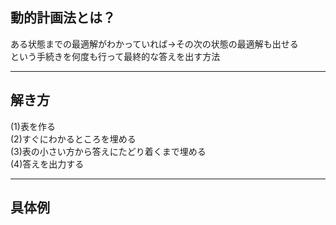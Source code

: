 ## 動的計画法とは？

ある状態までの最適解がわかっていれば→その次の状態の最適解も出せる  
という手続きを何度も行って最終的な答えを出す方法

---
## 解き方
(1)表を作る  
(2)すぐにわかるところを埋める  
(3)表の小さい方から答えにたどり着くまで埋める  
(4)答えを出力する

---

## 具体例


